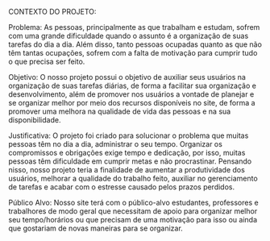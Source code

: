 CONTEXTO DO PROJETO:

Problema: As pessoas, principalmente as que trabalham e estudam, sofrem com uma grande dificuldade quando o assunto é a organização de suas tarefas do dia a dia. Além disso, tanto pessoas ocupadas quanto as que não têm tantas ocupações, sofrem com a falta de motivação para cumprir tudo o que precisa ser feito.

Objetivo: O nosso projeto possui o objetivo de auxiliar seus usuários na organização de suas tarefas diárias, de forma a facilitar sua organização e desenvolvimento, além de promover nos usuários a vontade de planejar e se organizar melhor por meio dos recursos disponíveis no site, de forma a promover uma melhora na qualidade de vida das pessoas e na sua disponibilidade. 

Justificativa: O projeto foi criado para solucionar o problema que muitas pessoas têm no dia a dia, administrar o seu tempo. Organizar os compromissos e obrigações exige tempo e dedicação, por isso, muitas pessoas têm dificuldade em cumprir metas e não procrastinar. Pensando nisso, nosso projeto teria a finalidade de aumentar a produtividade dos usuários,  melhorar a qualidade do trabalho feito, auxiliar no gerenciamento de tarefas e acabar com o estresse causado pelos prazos perdidos.

Público Alvo: Nosso site terá com o público-alvo estudantes, professores e trabalhores de modo geral que necessitam de apoio para organizar melhor seu tempo/horários ou que precisam de uma motivação para isso ou ainda que gostariam de novas maneiras para se organizar.
